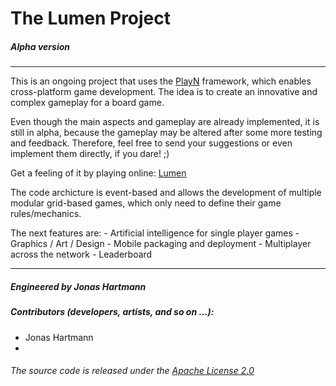 # The Lumen Project
##### Alpha version
-------------------------------

This is an ongoing project that uses the [PlayN][] framework, which enables cross-platform game development. The idea is to create an innovative and complex gameplay for a board game.

Even though the main aspects and gameplay are already implemented, it is still in alpha, because the gameplay may be altered after some more testing and feedback. Therefore, feel free to send your suggestions or even implement them directly, if you dare! ;)

Get a feeling of it by playing online: [Lumen][] 

The code archicture is event-based and allows the development of multiple modular grid-based games, which only need to define their game rules/mechanics. 

The next features are:
    - Artificial intelligence for single player games
    - Graphics / Art / Design
    - Mobile packaging and deployment
    - Multiplayer across the network
    - Leaderboard

--------------------------------------------------------------------
##### Engineered by Jonas Hartmann
##### Contributors (developers, artists, and so on ...):
- Jonas Hartmann
- <Your Name Here>	

###### The source code is released under the [Apache License 2.0][]

[lumen]: https://manager-hartapps.rhcloud.com/lumen/ "The Lumen Project"
[playn]: https://code.google.com/p/playn/ "PlayN @ Google Code"
[apache license 2.0]: https://www.apache.org/licenses/LICENSE-2.0 "Apache License 2.0"